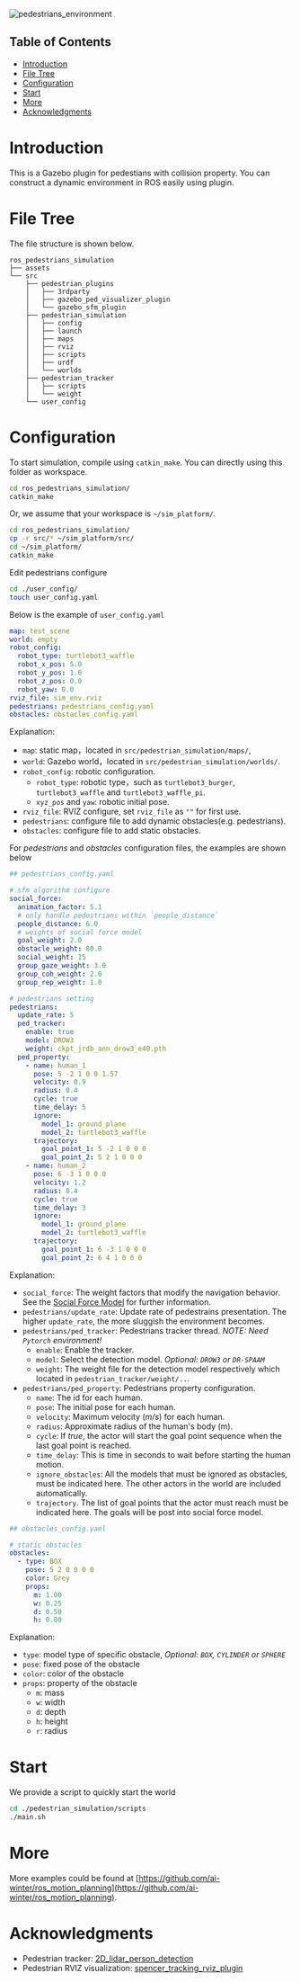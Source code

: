 ![pedestrians_environment](./assets/pedestrians_environment.png)

## Table of Contents
- [Introduction](#introduction)
- [File Tree](#file-tree)
- [Configuration](#configuration)
- [Start](#start)
- [More](#more)
- [Acknowledgments](#acknowledgments)

# <span id="0">Introduction

This is a Gazebo plugin for pedestians with collision property. You can construct a dynamic environment in ROS easily using plugin.

# <span id="1">File Tree

The file structure is shown below.

```
ros_pedestrians_simulation
├── assets
└── src
    ├── pedestrian_plugins
    │   ├── 3rdparty
    │   ├── gazebo_ped_visualizer_plugin
    │   └── gazebo_sfm_plugin
    ├── pedestrian_simulation
    │   ├── config
    │   ├── launch
    │   ├── maps
    │   ├── rviz
    │   ├── scripts
    │   ├── urdf
    │   └── worlds
    ├── pedestrian_tracker
    │   ├── scripts
    │   └── weight
    └── user_config
```

# <span id="2">Configuration
To start simulation, compile using `catkin_make`. You can directly using this folder as workspace.
```bash
cd ros_pedestrians_simulation/
catkin_make
```

Or, we assume that your workspace is `~/sim_platform/`.
```sh
cd ros_pedestrians_simulation/
cp -r src/* ~/sim_platform/src/
cd ~/sim_platform/
catkin_make
```

Edit pedestrians configure
```sh
cd ./user_config/
touch user_config.yaml
```

Below is the example of `user_config.yaml`

```yaml
map: test_scene
world: empty
robot_config:
  robot_type: turtlebot3_waffle
  robot_x_pos: 5.0
  robot_y_pos: 1.0
  robot_z_pos: 0.0
  robot_yaw: 0.0
rviz_file: sim_env.rviz
pedestrians: pedestrians_config.yaml
obstacles: obstacles_config.yaml
```
Explanation:

- `map`: static map，located in `src/pedestrian_simulation/maps/`,
- `world`: Gazebo world，located in `src/pedestrian_simulation/worlds/`.
- `robot_config`: robotic configuration.
  - `robot_type`: robotic type，such as `turtlebot3_burger`, `turtlebot3_waffle` and `turtlebot3_waffle_pi`.
  - `xyz_pos` and `yaw`: robotic initial pose.
- `rviz_file`: RVIZ configure, set `rviz_file` as `""` for first use.
- `pedestrians`: configure file to add dynamic obstacles(e.g. pedestrians).
- `obstacles`: configure file to add static obstacles.

For *pedestrians* and *obstacles* configuration files, the examples are shown below

```yaml
## pedestrians_config.yaml

# sfm algorithm configure
social_force:
  animation_factor: 5.1
  # only handle pedestrians within `people_distance`
  people_distance: 6.0
  # weights of social force model
  goal_weight: 2.0
  obstacle_weight: 80.0
  social_weight: 15
  group_gaze_weight: 3.0
  group_coh_weight: 2.0
  group_rep_weight: 1.0

# pedestrians setting
pedestrians:
  update_rate: 5
  ped_tracker:
    enable: true
    model: DROW3
    weight: ckpt_jrdb_ann_drow3_e40.pth
  ped_property:
    - name: human_1
      pose: 5 -2 1 0 0 1.57
      velocity: 0.9
      radius: 0.4
      cycle: true
      time_delay: 5
      ignore:
        model_1: ground_plane
        model_2: turtlebot3_waffle
      trajectory:
        goal_point_1: 5 -2 1 0 0 0
        goal_point_2: 5 2 1 0 0 0
    - name: human_2
      pose: 6 -3 1 0 0 0
      velocity: 1.2
      radius: 0.4
      cycle: true
      time_delay: 3
      ignore:
        model_1: ground_plane
        model_2: turtlebot3_waffle
      trajectory:
        goal_point_1: 6 -3 1 0 0 0
        goal_point_2: 6 4 1 0 0 0
```
Explanation:


- `social_force`: The weight factors that modify the navigation behavior. See the [Social Force Model](https://github.com/robotics-upo/lightsfm) for further information.
- `pedestrians/update_rate`: Update rate of pedestrains presentation. The higher `update_rate`, the more sluggish the environment becomes.
- `pedestrians/ped_tracker`: Pedestrians tracker thread. *NOTE: Need `Pytorch` environment!*
  - `enable`: Enable the tracker.
  - `model`: Select the detection model. *Optional: `DROW3` or `DR-SPAAM`*
  - `weight`: The weight file for the detection model respectively which located in `pedestrian_tracker/weight/..`.
- `pedestrians/ped_property`: Pedestrians property configuration.
  - `name`: The id for each human.
  - `pose`: The initial pose for each human.
  - `velocity`: Maximum velocity (*m/s*) for each human.
  - `radius`: Approximate radius of the human's body (m).
  - `cycle`: If *true*, the actor will start the goal point sequence when the last goal point is reached.
  - `time_delay`: This is time in seconds to wait before starting the human motion.
  - `ignore_obstacles`: All the models that must be ignored as obstacles, must be indicated here. The other actors in the world are included automatically.
  - `trajectory`. The list of goal points that the actor must reach must be indicated here. The goals will be post into social force model.

```yaml
## obstacles_config.yaml 

# static obstacles
obstacles:
  - type: BOX
    pose: 5 2 0 0 0 0
    color: Grey
    props:
      m: 1.00
      w: 0.25
      d: 0.50
      h: 0.80
```
Explanation:
- `type`: model type of specific obstacle, *Optional: `BOX`, `CYLINDER` or `SPHERE`*
- `pose`: fixed pose of the obstacle
- `color`: color of the obstacle
- `props`: property of the obstacle
  - `m`: mass
  - `w`: width
  - `d`: depth
  - `h`: height
  - `r`: radius


# <span id="3">Start

We provide a script to quickly start the world
```sh
cd ./pedestrian_simulation/scripts
./main.sh
```

# <span id="4">More

More examples could be found at [https://github.com/ai-winter/ros_motion_planning](https://github.com/ai-winter/ros_motion_planning). 


# <span id="5">Acknowledgments
* Pedestrian tracker: [2D_lidar_person_detection](https://github.com/VisualComputingInstitute/2D_lidar_person_detection)
* Pedestrian RVIZ visualization: [spencer_tracking_rviz_plugin](https://github.com/srl-freiburg/spencer_tracking_rviz_plugin)